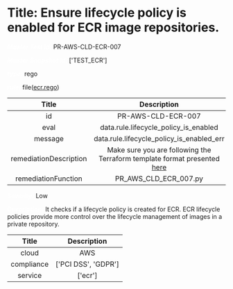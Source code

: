 



# Title: Ensure lifecycle policy is enabled for ECR image repositories.


***<font color="white">Master Test Id:</font>*** PR-AWS-CLD-ECR-007

***<font color="white">Master Snapshot Id:</font>*** ['TEST_ECR']

***<font color="white">type:</font>*** rego

***<font color="white">rule:</font>*** file([ecr.rego])  
  
  
  
  

|Title|Description|
| :---: | :---: |
|id|PR-AWS-CLD-ECR-007|
|eval|data.rule.lifecycle_policy_is_enabled|
|message|data.rule.lifecycle_policy_is_enabled_err|
|remediationDescription|Make sure you are following the Terraform template format presented <a href='https://boto3.amazonaws.com/v1/documentation/api/latest/reference/services/ecr.html#ECR.Client.get_repository_policy' target='_blank'>here</a>|
|remediationFunction|PR_AWS_CLD_ECR_007.py|


***<font color="white">Severity:</font>*** Low

***<font color="white">Description:</font>*** It checks if a lifecycle policy is created for ECR. ECR lifecycle policies provide more control over the lifecycle management of images in a private repository.  
  
  

|Title|Description|
| :---: | :---: |
|cloud|AWS|
|compliance|['PCI DSS', 'GDPR']|
|service|['ecr']|



[ecr.rego]: https://github.com/prancer-io/prancer-compliance-test/tree/master/aws/cloud/ecr.rego
